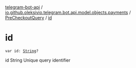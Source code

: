 [telegram-bot-api](../../index.md) / [io.github.oleksivio.telegram.bot.api.model.objects.payments](../index.md) / [PreCheckoutQuery](index.md) / [id](./id.md)

# id

`var id: `[`String`](https://kotlinlang.org/api/latest/jvm/stdlib/kotlin/-string/index.html)`?`

id String Unique query identifier

